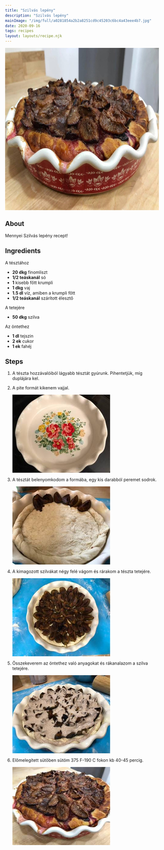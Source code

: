 ```yaml
---
title: "Szilvás lepény"
description: "Szilvás lepény"
mainImage: "/img/full/a0281854a2b2a8251cd9c45203c6bc4a43eee4b7.jpg"
date: 2020-09-16
tags: recipes
layout: layouts/recipe.njk
---
```

                        
<p align="center"><a href="https://cookpad.com/hu/receptek/13619435-szilvas-lepeny" rel="Recipe source page"><img width="751" height="532" src="/img/full/a0281854a2b2a8251cd9c45203c6bc4a43eee4b7.jpg"/></a></p>

## About
Mennyei Szilvás lepény recept! 

>  

## Ingredients

A tésztához
* **20 dkg** finomliszt
* **1/2 teáskanál** só
* **1** kisebb főtt krumpli
* **1 dkg** vaj
* **1.5 dl** víz, amiben a krumpli főtt
* **1/2 teáskanál** szárított élesztő

A tetejére
* **50 dkg** szilva

Az öntethez
* **1 dl** tejszin
* **2 ek** cukor
* **1 ek** fahéj

## Steps

1. A tészta hozzávalóiból lágyabb tésztát gyúrunk. Pihentetjük, míg duplájára kel.
 
    <div style="clear: both"/>

2. A pite formát kikenem vajjal.
 
    <p><img width="320" height="256" align="left" src="/img/full/20a0ecbb32b231acd96cf1f09f185c8d761f4d1c.jpg"/></p><div style="clear: both"/>

3. A tésztát belenyomkodom a formába, egy kis darabból peremet sodrok.
 
    <p><img width="320" height="256" align="left" src="/img/full/d3e919e65eaa33dca9d574657dbe620c0ade4ad2.jpg"/></p><div style="clear: both"/>

4. A kimagozott szilvákat négy felé vágom és rárakom a tészta tetejére.
 
    <p><img width="320" height="256" align="left" src="/img/full/23eb28503583084e968eb1edec68005b987cdc5e.jpg"/></p><div style="clear: both"/>

5. Összekeverem az öntethez való anyagokat és rákanalazom a szilva tetejére.
 
    <p><img width="320" height="256" align="left" src="/img/full/da416f94d5c66bc5c11e70257a32827582e2b1a0.jpg"/></p><div style="clear: both"/>

6. Előmelegített sütőben sütöm 375 F-190 C fokon kb 40-45 percig.
 
    <p><img width="320" height="256" align="left" src="/img/full/d0db87bd73dfa41ce5515ed31850bb3720b6f342.jpg"/></p><div style="clear: both"/>

